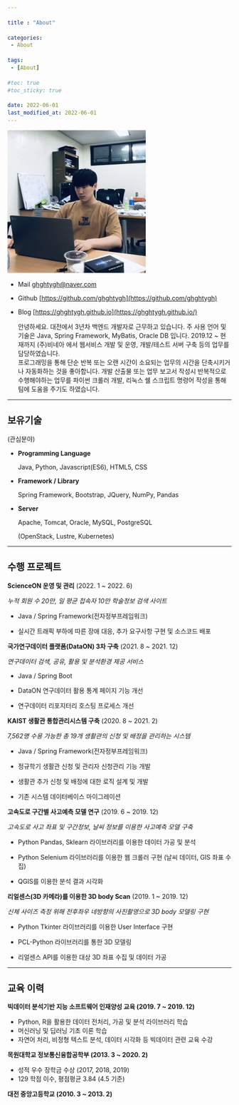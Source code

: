 ```yaml
---

title : "About"

categories:
 - About

tags:
 - [About]

#toc: true
#toc_sticky: true

date: 2022-06-01
last_modified_at: 2022-06-01
---
```



![about.jpg](/assets/images/about/about_sm.jpeg)


- Mail                 ghghtygh@naver.com

- Github             [https://github.com/ghghtygh](https://github.com/ghghtygh)

- Blog                 [https://ghghtygh.github.io](https://ghghtygh.github.io/)

  안녕하세요. 대전에서 3년차 백엔드 개발자로 근무하고 있습니다. 주 사용 언어 및 기술은 Java, Spring Framework, MyBatis, Oracle DB 입니다. 2019.12 ~ 현재까지 (주)비네아 에서 웹서비스 개발 및 운영, 개발/테스트 서버 구축 등의 업무를 담당하였습니다.  
  프로그래밍을 통해 단순 반복 또는 오랜 시간이 소요되는 업무의 시간을 단축시키거나 자동화하는 것을 좋아합니다. 개발 산출물 또는 업무 보고서 작성시 반복적으로 수행해야하는 업무를 파이썬 크롤러 개발, 리눅스 쉘 스크립트 명령어 작성을 통해 팀에 도움을 주기도 하였습니다.

---

## 보유기술
(관심분야)


- **Programming Language**

    Java, Python, Javascript(ES6), HTML5, CSS

- **Framework / Library**

    Spring Framework, Bootstrap, JQuery, NumPy, Pandas

- **Server**

   Apache, Tomcat, Oracle, MySQL, PostgreSQL

    (OpenStack, Lustre, Kubernetes)


---


## 수행 프로젝트

**ScienceON 운영 및 관리** (2022. 1 ~ 2022. 6)

*누적 회원 수 20만, 일 평균 접속자 10만 학술정보 검색 사이트*

  - Java / Spring Framework(전자정부프레임워크)

  - 실시간 트래픽 부하에 따른 장애 대응, 추가 요구사항 구현 및 소스코드 배포


**국가연구데이터 플랫폼(DataON) 3차 구축** (2021. 8 ~ 2021. 12)

*연구데이터 검색, 공유, 활용 및 분석환경 제공 서비스*

 - Java / Spring Boot

 - DataON 연구데이터 활용 통계 페이지 기능 개선

 - 연구데이터 리포지터리 호스팅 프로세스 개선


**KAIST 생활관 통합관리시스템 구축** (2020. 8 ~ 2021. 2)

*7,562명 수용 가능한 총 19개 생활관의 신청 및 배정을 관리하는 시스템*

 - Java / Spring Framework(전자정부프레임워크)

 - 정규학기 생활관 신청 및 관리자 신청관리 기능 개발

 - 생활관 추가 신청 및 배정에 대한 로직 설계 및 개발

 - 기존 시스템 데이터베이스 마이그레이션 


**고속도로 구간별 사고예측 모델 연구** (2019. 6 ~ 2019. 12)

*고속도로 사고 좌표 및 구간정보, 날씨 정보를 이용한 사고예측 모델 구축* 

 - Python Pandas, Sklearn 라이브러리를 이용한 데이터 가공 및 분석

 - Python Selenium 라이브러리를 이용한 웹 크롤러 구현 
   (날씨 데이터, GIS 좌표 수집)

 - QGIS를 이용한 분석 결과 시각화


**리얼센스(3D 카메라)를 이용한 3D body Scan** (2019. 1 ~ 2019. 12)

*신체 사이즈 측정 위해 전후좌우 네방향의 사진촬영으로 3D body 모델링 구현*

 - Python Tkinter 라이브러리를 이용한 User Interface 구현

 - PCL-Python 라이브러리를 통한 3D 모델링

 - 리얼센스 API를 이용한 대상 3D 좌표 수집 및 데이터 가공

---

## 교육 이력

**빅데이터 분석기반 지능 소프트웨어 인재양성 교육 (2019. 7 ~ 2019. 12)**

- Python, R을 활용한 데이터 전처리, 가공 및 분석 라이브러리 학습
- 머신러닝 및 딥러닝 기초 이론 학습
- 자연어 처리, 비정형 텍스트 분석, 데이터 시각화 등 빅데이터 관련 교육 수강


**목원대학교 정보통신융합공학부 (2013. 3 ~ 2020. 2)**

- 성적 우수 장학금 수상 (2017, 2018, 2019)
- 129 학점 이수, 평점평균 3.84 (4.5 기준)


**대전 중앙고등학교 (2010. 3 ~ 2013. 2)**

<br>